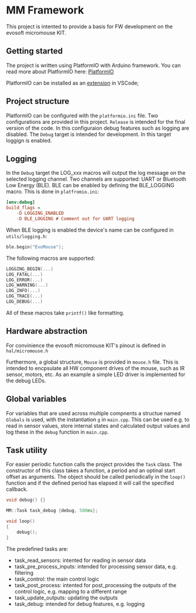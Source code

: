 # MM Framework

This project is intented to provide a basis for FW development on the evosoft micromouse KIT.


## Getting started

The project is written using PlatformIO with Arduino framework.
You can read more about PlatformIO here:
[PlatformIO](https://platformio.org/)

PlatformIO can be installed as an [extension](https://platformio.org/install/ide?install=vscode) in VSCode;


## Project structure

PlatformIO can be configured with the `platformio.ini` file. Two configurations are provided in this project. `Release` is intended for the final version of the code. In this configuraion debug features such as logging are disabled. The `Debug` target is intended for development. In this target loggign is enabled.

## Logging

In the `Debug` target the LOG_xxx macros will output the log message on the selected logging channel. Two channels are supported: UART or Bluetooth Low Energy (BLE). BLE can be enabled by defining the BLE_LOGGING macro. This is done in `platfromio.ini`:

```ini
[env:debug]
build_flags =
    -D LOGGING_ENABLED
    -D BLE_LOGGING # Comment out for UART logging
```

When BLE logging is enabled the device's name can be configured in `utils/logging.h`:

```cpp
ble.begin("EvoMouse");
```

The following macros are supported:

```cpp
LOGGING_BEGIN(...)
LOG_FATAL(...)
LOG_ERROR(...)
LOG_WARNING(...)
LOG_INFO(...)
LOG_TRACE(...)
LOG_DEBUG(...)
```

All of these macros take `printf()` like formatting.


## Hardware abstraction

For convinience the evosoft micromouse KIT's pinout is defined in `hal/micromouse.h`

Furthermore, a global structure, `Mouse` is provided in `mouse.h` file. This is intended to encpsulate all HW component drives of the mouse, such as IR sensor, motors, etc. As an example a simple LED driver is implemented for the debug LEDs.


## Global variables

For variables that are used across multiple compnents a structue named `Globals` is used, with the instantiation `g` in `main.cpp`. This can be used e.g. to read in sensor values, store internal states and calculated output values and log these in the `debug` function in `main.cpp`.


## Task utility

For easier periodic function calls the project provides the `Task` class. The constructor of this class takes a function, a period and an optinal start offset as arguments. The object should be called periodically in the `loop()` function and if the defined period has elapsed it will call the specified callback.

```cpp
void debug() {}

MM::Task task_debug {debug, 500ms};

void loop()
{
    debug();
}
```

The predefined tasks are:

- task_read_sensors: intented for reading in sensor data
- task_pre_process_inputs: intended for processing sensor data, e.g. filtering
- task_control: the main control logic
- task_post_process: intented for post_processing the outputs of the control logic, e.g. mapping to a different range
- task_update_outputs: updating the outputs
- task_debug:  intended for debug features, e.g. logging


